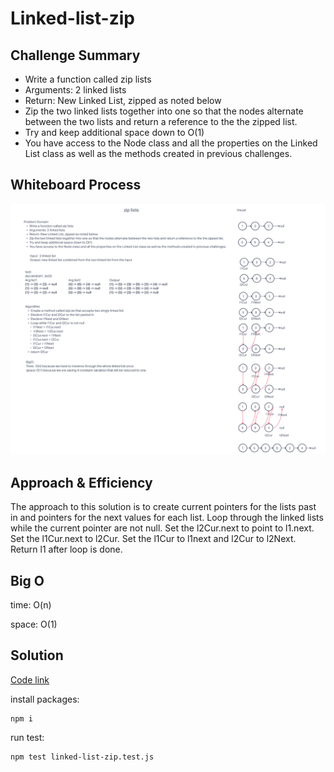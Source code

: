 # Linked-list-zip

## Challenge Summary

- Write a function called zip lists
- Arguments: 2 linked lists
- Return: New Linked List, zipped as noted below
- Zip the two linked lists together into one so that the nodes alternate between the two lists and return a reference to the the zipped list.
- Try and keep additional space down to O(1)
- You have access to the Node class and all the properties on the Linked List class as well as the methods created in previous challenges.

## Whiteboard Process

![reverse array](./linked-list-zip.png)

## Approach & Efficiency

<!-- What approach did you take? Why? What is the Big O space/time for this approach? -->

The approach to this solution is to create current pointers for the lists past in and pointers for the next values for each list. Loop through the linked lists while the current pointer are not null. Set the l2Cur.next to point to l1.next. Set the l1Cur.next to l2Cur. Set the l1Cur to l1next and l2Cur to l2Next. Return l1 after loop is done.

## Big O

time: O(n)

space: O(1)

## Solution

[Code link](linked-list-zip.js)

<!-- Show how to run your code, and examples of it in action -->

install packages:

    npm i

run test:

    npm test linked-list-zip.test.js
